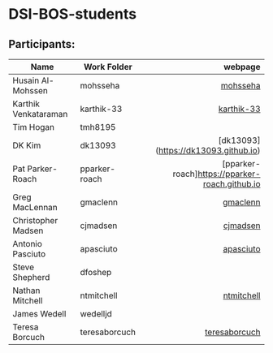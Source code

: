 # DSI-BOS-students


## Participants:

|Name                 | Work Folder | webpage                                  |
|---------------------|-------------|--------------------------------------:   |
|Husain Al-Mohssen    | mohsseha    |[mohsseha](https://mohsseha.github.io)    |
|Karthik Venkataraman | karthik-33  |[karthik-33](https://karthik-33.github.io)|
|Tim Hogan            | tmh8195     |                                          |
|DK Kim               | dk13093     |[dk13093] (https://dk13093.github.io)     |
|Pat Parker-Roach     | pparker-roach| [pparker-roach]https://pparker-roach.github.io         |
|Greg MacLennan       | gmaclenn    |[gmaclenn](https://gmaclenn.github.io)    |
|Christopher Madsen   | cjmadsen    |[cjmadsen](https://cjmadsen.github.io)    |
|Antonio Pasciuto     | apasciuto   |[apasciuto](https://apasciuto.github.io)  |
|Steve Shepherd       | dfoshep     |                                          |
|Nathan Mitchell      | ntmitchell  |[ntmitchell](https://ntmitchell.github.io)|
|James Wedell         | wedelljd    |                                          |
|Teresa Borcuch|teresaborcuch |[teresaborcuch](https://teresaborcuch.github.io)|
